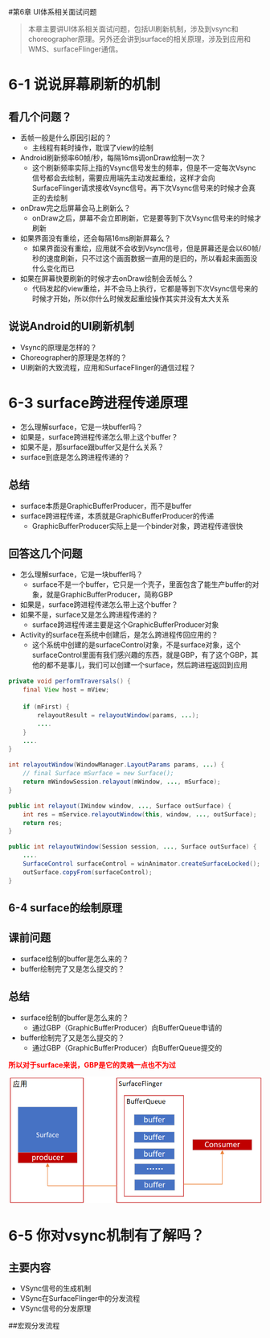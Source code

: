 #第6章 UI体系相关面试问题

> 本章主要讲UI体系相关面试问题，包括UI刷新机制，涉及到vsync和choreographer原理。另外还会讲到surface的相关原理，涉及到应用和WMS、surfaceFlinger通信。 

# 6-1 说说屏幕刷新的机制

## 看几个问题？

* 丢帧一般是什么原因引起的？
  * 主线程有耗时操作，耽误了view的绘制
* Android刷新频率60帧/秒，每隔16ms调onDraw绘制一次？
  * 这个刷新频率实际上指的Vsync信号发生的频率，但是不一定每次Vsync信号都会去绘制，需要应用端先主动发起重绘，这样才会向SurfaceFlinger请求接收Vsync信号。再下次Vsync信号来的时候才会真正的去绘制
* onDraw完之后屏幕会马上刷新么？
  * onDraw之后，屏幕不会立即刷新，它是要等到下次Vsync信号来的时候才刷新
* 如果界面没有重绘，还会每隔16ms刷新屏幕么？
  * 如果界面没有重绘，应用就不会收到Vsync信号，但是屏幕还是会以60帧/秒的速度刷新，只不过这个画面数据一直用的是旧的，所以看起来画面没什么变化而已
* 如果在屏幕快要刷新的时候才去onDraw绘制会丢帧么？
  * 代码发起的view重绘，并不会马上执行，它都是等到下次Vsync信号来的时候才开始，所以你什么时候发起重绘操作其实并没有太大关系

## 说说Android的UI刷新机制

* Vsync的原理是怎样的？
* Choreographer的原理是怎样的？
* UI刷新的大致流程，应用和SurfaceFlinger的通信过程？

# 6-3 surface跨进程传递原理

* 怎么理解surface，它是一块buffer吗？
* 如果是，surface跨进程传递怎么带上这个buffer？
* 如果不是，那surface跟buffer又是什么关系？
* surface到底是怎么跨进程传递的？

## 总结

* surface本质是GraphicBufferProducer，而不是buffer
* surface跨进程传递，本质就是GraphicBufferProducer的传递
  * GraphicBufferProducer实际上是一个binder对象，跨进程传递很快

## 回答这几个问题

* 怎么理解surface，它是一块buffer吗？
  * surface不是一个buffer，它只是一个壳子，里面包含了能生产buffer的对象，就是GraphicBufferProducer，简称GBP
* 如果是，surface跨进程传递怎么带上这个buffer？
* 如果不是，surface又是怎么跨进程传递的？
  * surface跨进程传递主要是这个GraphicBufferProducer对象
* Activity的surface在系统中创建后，是怎么跨进程传回应用的？
  * 这个系统中创建的是surfaceControl对象，不是surface对象，这个surfaceControl里面有我们感兴趣的东西，就是GBP，有了这个GBP，其他的都不是事儿，我们可以创建一个surface，然后跨进程返回到应用

```java
private void performTraversals() {
	final View host = mView;
    
    if (mFirst) {
        relayoutResult = relayoutWindow(params, ...);
        ....
    }
    ....
}
```

```java
int relayoutWindow(WindowManager.LayoutParams params, ...) {
    // final Surface mSurface = new Surface();
    return mWindowSession.relayout(mWindow, ..., mSurface);
}
```

```java
public int relayout(IWindow window, ..., Surface outSurface) {
    int res = mService.relayoutWindow(this, window, ..., outSurface);
    return res;
}
```

```java
public int relayoutWindow(Session session, ..., Surface outSurface) {
	....
    SurfaceControl surfaceControl = winAnimator.createSurfaceLocked();
    outSurface.copyFrom(surfaceControl);
}
```

## 6-4 surface的绘制原理

## 课前问题

* surface绘制的buffer是怎么来的？
* buffer绘制完了又是怎么提交的？

## 总结

* surface绘制的buffer是怎么来的？
  * 通过GBP（GraphicBufferProducer）向BufferQueue申请的
* buffer绘制完了又是怎么提交的？
  * 通过GBP（GraphicBufferProducer）向BufferQueue提交的

<font color=red>**所以对于surface来说，GBP是它的灵魂一点也不为过**</font>

![](https://raw.githubusercontent.com/Mr-lidajun/Programming-Notes/master/Android/Framework/img/060401.png)

# 6-5 你对vsync机制有了解吗？

## 主要内容

* VSync信号的生成机制
* VSync在SurfaceFlinger中的分发流程
* VSync信号的分发原理

##宏观分发流程

